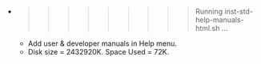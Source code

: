 * >>>>>>>>> Running inst-std-help-manuals-html.sh ...
  * Add user & developer manuals in Help menu.
  * Disk size = 2432920K. Space Used = 72K.
